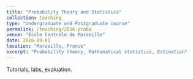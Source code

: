 ```yaml
---
title: "Probability Theory and Statistics"
collection: teaching
type: "Undergraduate and Postgraduate course"
permalink: /teaching/2016-proba
venue: "Ecole Centrale de Marseille"
date: 2016-09-01
location: "Marseille, France"
excerpt: "Probability theory, Mathematical statistics, Estimation"
---
```


Tutorials, labs, evaluation.